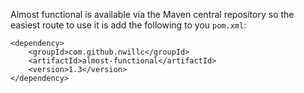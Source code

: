 Almost functional is available via the Maven central repository so the easiest route to use it is add the following to you `pom.xml`:

	<dependency>
		<groupId>com.github.nwillc</groupId>
		<artifactId>almost-functional</artifactId>
		<version>1.3</version>
	</dependency>
